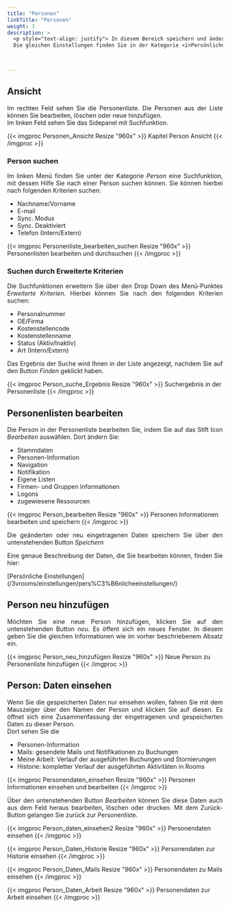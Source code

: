 ```yaml
---
title: "Personen"
linkTitle: "Personen"
weight: 3
description: >
  <p style="text-align: justify"> In diesem Bereich speichern und ändern Sie die Mitarbeiterdaten zu einer Person und erstellen Personenlisten. Zu den persönlichen Einstellungen gehören Personen-Informationen, die Stammdaten, die Navigation, Firmen- und Gruppen-Informationen, Logons sowie zugewiesene Ressourcen. 
  Die gleichen Einstellungen finden Sie in der Kategorie <i>Persönliche Einstellungen/Personeninformation</i>. </p>
 


---
```

## Ansicht

<p style="text-align: justify">
Im rechten Feld sehen Sie die Personenliste. Die Personen aus der Liste können Sie bearbeiten, löschen oder neue hinzufügen. </br>
Im linken Feld sehen Sie das Sidepanel mit Suchfunktion.</p>

{{< imgproc Personen_Ansicht Resize "960x" >}}
Kapitel Person Ansicht
{{< /imgproc >}}

### Person suchen

<p style="text-align: justify">
Im linken Menü finden Sie unter der Kategorie <i>Person</i> eine Suchfunktion, mit dessen Hilfe Sie nach einer Person suchen können. Sie können hierbei nach folgenden Kriterien suchen: </p>

* Nachname/Vorname 
* E-mail
* Sync. Modus 
* Sync. Deaktiviert 
* Telefon (Intern/Extern)

{{< imgproc Personenliste_bearbeiten_suchen Resize "960x" >}}
Personenlisten bearbeiten und durchsuchen
{{< /imgproc >}}

### Suchen durch Erweiterte Kriterien

<p style="text-align: justify">
Die Suchfunktionen erweitern Sie über den Drop Down des Menü-Punktes <i>Erweiterte Kriterien</i>. 
Hierbei können Sie nach den folgenden Kriterien suchen: </p>

* Personalnummer
* OE/Firma 
* Kostenstellencode 
* Kostenstellenname
* Status (Aktiv/Inaktiv)
* Art (Intern/Extern)

<p style="text-align: justify">
Das Ergebnis der Suche wird Ihnen in der Liste angezeigt, nachdem Sie auf den Button <i>Finden</i> geklickt haben. </p>

{{< imgproc Person_suche_Ergebnis Resize "960x" >}}
Suchergebnis in der Personenliste
{{< /imgproc >}}

## Personenlisten bearbeiten 

<p style="text-align: justify">
Die Person in der Personenliste bearbeiten Sie, indem Sie auf das Stift Icon <i>Bearbeiten</i> auswählen. Dort ändern Sie: </p>

 * Stammdaten
 * Personen-Information
 * Navigation
 * Notifikation
 * Eigene Listen
 * Firmen- und Gruppen Informationen
 * Logons 
 * zugewiesene Ressourcen 
 
{{< imgproc Person_bearbeiten Resize "960x" >}}
Personen Informationen bearbeiten und speichern
{{< /imgproc >}}

<p style="text-align: justify">
 Die geänderten oder neu eingetragenen Daten speichern Sie über den untenstehenden Button <i>Speichern</i> 

<p style="text-align: justify">
 Eine genaue Beschreibung der Daten, die Sie bearbeiten können, finden Sie hier: </p>
[Persönliche Einstellungen](/3vrooms/einstellungen/pers%C3%B6nlicheeinstellungen/)

## Person neu hinzufügen

<p style="text-align: justify">
Möchten Sie eine neue Person hinzufügen, klicken Sie auf den untenstehenden Button <i>neu</i>. Es öffent sich ein neues Fenster. In diesem geben Sie die gleichen Informationen wie im vorher beschriebenem Absatz ein. </p>

{{< imgproc Person_neu_hinzufügen Resize "960x" >}}
Neue Person zu Personenliste hinzufügen
{{< /imgproc >}}

## Person: Daten einsehen

<p style="text-align: justify">
Wenn Sie die gespeicherten Daten nur einsehen wollen, fahren Sie mit dem Mauszeiger über den Namen der Person und klicken Sie auf diesen. Es öffnet sich eine Zusammenfassung der eingetragenen und gespeicherten Daten zu dieser Person. </br>
Dort sehen Sie die </br>

* Personen-Information
* Mails: gesendete Mails und Notifikationen zu Buchungen
* Meine Arbeit: Verlauf der ausgeführten Buchungen und Stornierungen
* Historie: kompletter Verlauf der ausgeführten Aktivitäten in Rooms 

{{< imgproc Personendaten_einsehen Resize "960x" >}}
Personen Informationen einsehen und bearbeiten
{{< /imgproc >}}

<p style="text-align: justify">
Über den untenstehenden Button <i>Bearbeiten</i> können Sie diese Daten auch aus dem Feld heraus bearbeiten, löschen oder drucken. Mit dem Zurück-Button gelangen Sie zurück zur Personenliste. </p>

{{< imgproc Person_daten_einsehen2 Resize "960x" >}}
Personendaten einsehen
{{< /imgproc >}}

{{< imgproc Person_Daten_Historie Resize "960x" >}}
Personendaten zur Historie einsehen
{{< /imgproc >}}

{{< imgproc Person_Daten_Mails Resize "960x" >}}
Personendaten zu Mails einsehen
{{< /imgproc >}}

{{< imgproc Person_Daten_Arbeit Resize "960x" >}}
Personendaten zur Arbeit einsehen
{{< /imgproc >}}

